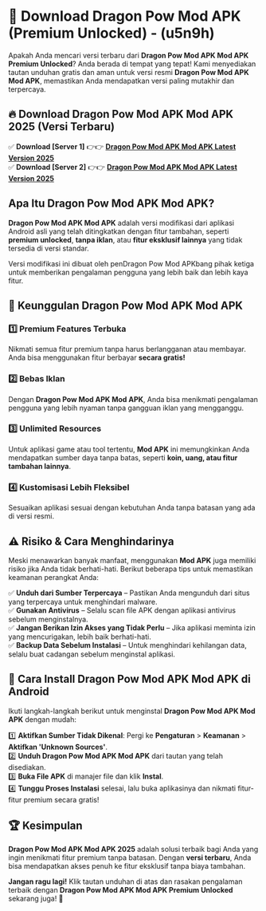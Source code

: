 

# 🎯 Download Dragon Pow Mod APK (Premium Unlocked) -  (u5n9h) 

Apakah Anda mencari versi terbaru dari **Dragon Pow Mod APK Mod APK Premium Unlocked**? Anda berada di tempat yang tepat! Kami menyediakan tautan unduhan gratis dan aman untuk versi resmi **Dragon Pow Mod APK Mod APK**, memastikan Anda mendapatkan versi paling mutakhir dan terpercaya.

## 🔥 Download Dragon Pow Mod APK Mod APK 2025 (Versi Terbaru)

✅ **Download [Server 1]** 👉👉 [**Dragon Pow Mod APK Mod APK Latest Version 2025**](https://apkcomod.com?title=Dragon_Pow_Mod_APK)  
✅ **Download [Server 2]** 👉👉 [**Dragon Pow Mod APK Mod APK Latest Version 2025**](https://apkcomod.com?title=Dragon_Pow_Mod_APK)  

## Apa Itu Dragon Pow Mod APK Mod APK?

**Dragon Pow Mod APK Mod APK** adalah versi modifikasi dari aplikasi Android asli yang telah ditingkatkan dengan fitur tambahan, seperti **premium unlocked**, **tanpa iklan**, atau **fitur eksklusif lainnya** yang tidak tersedia di versi standar.

Versi modifikasi ini dibuat oleh penDragon Pow Mod APKbang pihak ketiga untuk memberikan pengalaman pengguna yang lebih baik dan lebih kaya fitur.

## 🎯 Keunggulan Dragon Pow Mod APK Mod APK

### 1️⃣ Premium Features Terbuka
Nikmati semua fitur premium tanpa harus berlangganan atau membayar. Anda bisa menggunakan fitur berbayar **secara gratis!**

### 2️⃣ Bebas Iklan
Dengan **Dragon Pow Mod APK Mod APK**, Anda bisa menikmati pengalaman pengguna yang lebih nyaman tanpa gangguan iklan yang mengganggu.

### 3️⃣ Unlimited Resources
Untuk aplikasi game atau tool tertentu, **Mod APK** ini memungkinkan Anda mendapatkan sumber daya tanpa batas, seperti **koin, uang, atau fitur tambahan lainnya**.

### 4️⃣ Kustomisasi Lebih Fleksibel
Sesuaikan aplikasi sesuai dengan kebutuhan Anda tanpa batasan yang ada di versi resmi.

## ⚠️ Risiko & Cara Menghindarinya

Meski menawarkan banyak manfaat, menggunakan **Mod APK** juga memiliki risiko jika Anda tidak berhati-hati. Berikut beberapa tips untuk memastikan keamanan perangkat Anda:

✅ **Unduh dari Sumber Terpercaya** – Pastikan Anda mengunduh dari situs yang terpercaya untuk menghindari malware.  
✅ **Gunakan Antivirus** – Selalu scan file APK dengan aplikasi antivirus sebelum menginstalnya.  
✅ **Jangan Berikan Izin Akses yang Tidak Perlu** – Jika aplikasi meminta izin yang mencurigakan, lebih baik berhati-hati.  
✅ **Backup Data Sebelum Instalasi** – Untuk menghindari kehilangan data, selalu buat cadangan sebelum menginstal aplikasi.

## 📌 Cara Install Dragon Pow Mod APK Mod APK di Android

Ikuti langkah-langkah berikut untuk menginstal **Dragon Pow Mod APK Mod APK** dengan mudah:

1️⃣ **Aktifkan Sumber Tidak Dikenal**: Pergi ke **Pengaturan** > **Keamanan** > **Aktifkan 'Unknown Sources'**.  
2️⃣ **Unduh Dragon Pow Mod APK Mod APK** dari tautan yang telah disediakan.  
3️⃣ **Buka File APK** di manajer file dan klik **Instal**.  
4️⃣ **Tunggu Proses Instalasi** selesai, lalu buka aplikasinya dan nikmati fitur-fitur premium secara gratis!

## 🏆 Kesimpulan

**Dragon Pow Mod APK Mod APK 2025** adalah solusi terbaik bagi Anda yang ingin menikmati fitur premium tanpa batasan. Dengan **versi terbaru**, Anda bisa mendapatkan akses penuh ke fitur eksklusif tanpa biaya tambahan.

**Jangan ragu lagi!** Klik tautan unduhan di atas dan rasakan pengalaman terbaik dengan **Dragon Pow Mod APK Mod APK Premium Unlocked** sekarang juga! 🚀


